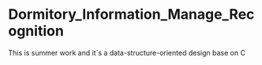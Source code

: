 # Dormitory_Information_Manage_Recognition
This is summer work  and  it`s a data-structure-oriented design base on C
